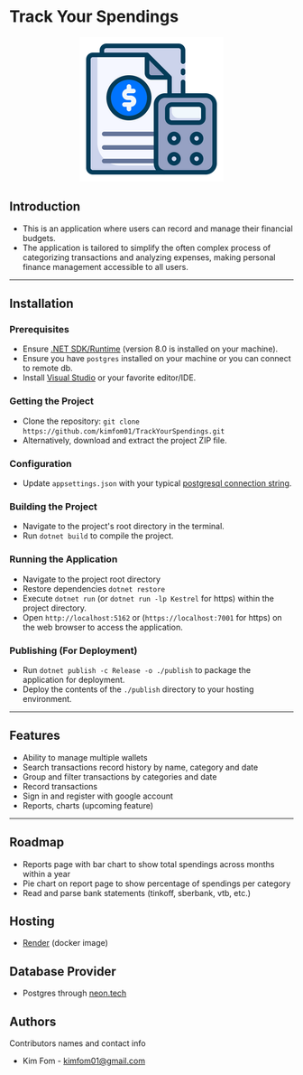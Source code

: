 # Track Your Spendings

<div align="center">
    <img src="image.png" alt="icon">
</div>

## Introduction

- This is an application where users can record and manage their financial budgets.
- The application is tailored to simplify the often complex process of categorizing transactions and analyzing expenses, making personal finance management accessible to all users.

[//]: # "## Table of Contents"
[//]: # "- Provide a table of contents if the README is lengthy."

---

## Installation

### Prerequisites

- Ensure [.NET SDK/Runtime](https://dotnet.microsoft.com/download) (version 8.0 is installed on your machine).
- Ensure you have `postgres` installed on your machine or you can connect to remote db.
- Install [Visual Studio](https://visualstudio.microsoft.com/) or your favorite editor/IDE.

### Getting the Project

- Clone the repository: `git clone https://github.com/kimfom01/TrackYourSpendings.git`
- Alternatively, download and extract the project ZIP file.

### Configuration

[//]: # "- Set necessary environment variables in `.env` file or system environment."

- Update `appsettings.json` with your typical [postgresql connection string](https://www.connectionstrings.com/postgresql/).

### Building the Project

- Navigate to the project's root directory in the terminal.
- Run `dotnet build` to compile the project.

[//]: # "### Database Setup (If Applicable)"
[//]: # "- Run `dotnet ef database update` to apply migrations."

### Running the Application

- Navigate to the project root directory
- Restore dependencies `dotnet restore`
- Execute `dotnet run` (or `dotnet run -lp Kestrel` for https) within the project directory.
- Open `http://localhost:5162` or (`https://localhost:7001` for https) on the web browser to access the application.

### Publishing (For Deployment)

- Run `dotnet publish -c Release -o ./publish` to package the application for deployment.
- Deploy the contents of the `./publish` directory to your hosting environment.

---

## Features

- Ability to manage multiple wallets
- Search transactions record history by name, category and date
- Group and filter transactions by categories and date
- Record transactions
- Sign in and register with google account
- Reports, charts (upcoming feature)

---

## Roadmap

- Reports page with bar chart to show total spendings across months within a year
- Pie chart on report page to show percentage of spendings per category
- Read and parse bank statements (tinkoff, sberbank, vtb, etc.)

## Hosting

- [Render](https://render.com/) (docker image)

## Database Provider

- Postgres through [neon.tech](https://neon.tech/)

## Authors

Contributors names and contact info

- Kim Fom - [kimfom01@gmail.com](mailto:kimfom01@gmail.com)

[//]: # "## Contributing"
[//]: # "- Guidelines for those who want to contribute to the project."
[//]: # "- Mention how they can submit pull requests and propose bug fixes or new features."
[//]: # "## Code of Conduct"
[//]: # "- Outline expectations for participation and the process for reporting unacceptable behavior."
[//]: # "## License"
[//]: # "- Specify the license under which the project is released."
[//]: # "## Credits"
[//]: # "- Acknowledge contributors and any third-party resources or libraries used."
[//]: #
[//]: # "## Contact Information"
[//]: # "- Provide contact details for further queries or discussions."
[//]: #
[//]: # "## Changelog"
[//]: # "- (Optional) Include a changelog file detailing the chronological changes made to the project."
[//]: #
[//]: # "## FAQs"
[//]: # "- (Optional) Frequently asked questions about the project."
[//]: #
[//]: # "## Screenshots/Demo"
[//]: # "- (Optional) Include screenshots or a demo video to visually demonstrate your project."
[//]: #
[//]: # "## Known Issues and Roadmap"
[//]: # "- (Optional) List any known issues and future plans for the project."
